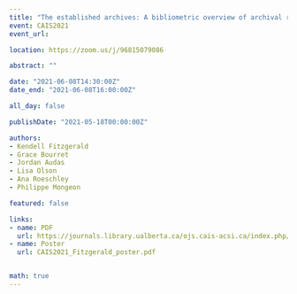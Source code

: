 ```yaml
---
title: "The established archives: A bibliometric overview of archival research"
event: CAIS2021
event_url:

location: https://zoom.us/j/96815079086

abstract: ""

date: "2021-06-08T14:30:00Z"
date_end: "2021-06-08T16:00:00Z"

all_day: false

publishDate: "2021-05-18T00:00:00Z"

authors:
- Kendell Fitzgerald
- Grace Bourret
- Jordan Audas
- Lisa Olson
- Ana Roeschley
- Philippe Mongeon

featured: false

links:
- name: PDF
  url: https://journals.library.ualberta.ca/ojs.cais-acsi.ca/index.php/cais-asci/article/view/1220/1056
- name: Poster
  url: CAIS2021_Fitzgerald_poster.pdf


math: true
---
```

